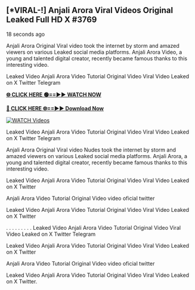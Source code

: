 ## [*VIRAL-!] Anjali Arora Viral Videos Original Leaked Full HD X #3769

18 seconds ago

Anjali Arora Original Viral video took the internet by storm and amazed viewers on various Leaked social media platforms. Anjali Arora Video, a young and talented digital creator, recently became famous thanks to this interesting video.

Leaked Video Anjali Arora Video Tutorial Original Video Viral Video Leaked on X Twitter Telegram

**[🌐 CLICK HERE 🟢==►► WATCH NOW](https://russelviper69.blogspot.com/p/valo-video.html)**

**[🔴 CLICK HERE 🌐==►► Download Now](https://russelviper69.blogspot.com/p/valo-video.html)**

[![WATCH Videos](https://i.imgur.com/dJHk4Zq.gif)](https://russelviper69.blogspot.com/p/valo-video.html)

Leaked Video Anjali Arora Video Tutorial Original Video Viral Video Leaked on X Twitter Telegram

Anjali Arora Original Viral video Nudes took the internet by storm and amazed viewers on various Leaked social media platforms. Anjali Arora, a young and talented digital creator, recently became famous thanks to this interesting video.

Leaked Video Anjali Arora Video Tutorial Original Video Viral Video Leaked on X Twitter

Anjali Arora Video Tutorial Original Video video oficial twitter

Leaked Video Anjali Arora Video Tutorial Original Video Viral Video Leaked on X Twitter

. . . . . . . . . Leaked Video Anjali Arora Video Tutorial Original Video Viral Video Leaked on X Twitter Telegram

Leaked Video Anjali Arora Video Tutorial Original Video Viral Video Leaked on X Twitter

Anjali Arora Video Tutorial Original Video video oficial twitter

Leaked Video Anjali Arora Video Tutorial Original Video Viral Video Leaked on X Twitter.
